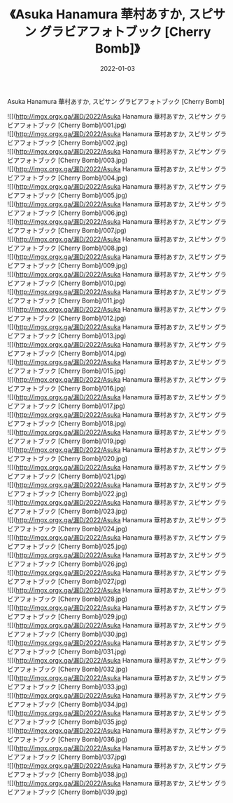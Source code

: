 ﻿---
layout: post
title:  《Asuka Hanamura 華村あすか, スピサン グラビアフォトブック [Cherry Bomb]》
date:   2022-01-03
img: http://imgx.orgx.ga/漏D/2022/Asuka Hanamura 華村あすか, スピサン グラビアフォトブック [Cherry Bomb]/000.jpg
categories: [美女, 清纯, 唯美]
---

Asuka Hanamura 華村あすか, スピサン グラビアフォトブック [Cherry Bomb]

  ![](http://imgx.orgx.ga/漏D/2022/Asuka Hanamura 華村あすか, スピサン グラビアフォトブック [Cherry Bomb]/001.jpg) <br> ![](http://imgx.orgx.ga/漏D/2022/Asuka Hanamura 華村あすか, スピサン グラビアフォトブック [Cherry Bomb]/002.jpg) <br> ![](http://imgx.orgx.ga/漏D/2022/Asuka Hanamura 華村あすか, スピサン グラビアフォトブック [Cherry Bomb]/003.jpg) <br> ![](http://imgx.orgx.ga/漏D/2022/Asuka Hanamura 華村あすか, スピサン グラビアフォトブック [Cherry Bomb]/004.jpg) <br> ![](http://imgx.orgx.ga/漏D/2022/Asuka Hanamura 華村あすか, スピサン グラビアフォトブック [Cherry Bomb]/005.jpg) <br> ![](http://imgx.orgx.ga/漏D/2022/Asuka Hanamura 華村あすか, スピサン グラビアフォトブック [Cherry Bomb]/006.jpg) <br> ![](http://imgx.orgx.ga/漏D/2022/Asuka Hanamura 華村あすか, スピサン グラビアフォトブック [Cherry Bomb]/007.jpg) <br> ![](http://imgx.orgx.ga/漏D/2022/Asuka Hanamura 華村あすか, スピサン グラビアフォトブック [Cherry Bomb]/008.jpg) <br> ![](http://imgx.orgx.ga/漏D/2022/Asuka Hanamura 華村あすか, スピサン グラビアフォトブック [Cherry Bomb]/009.jpg) <br> ![](http://imgx.orgx.ga/漏D/2022/Asuka Hanamura 華村あすか, スピサン グラビアフォトブック [Cherry Bomb]/010.jpg) <br> ![](http://imgx.orgx.ga/漏D/2022/Asuka Hanamura 華村あすか, スピサン グラビアフォトブック [Cherry Bomb]/011.jpg) <br> ![](http://imgx.orgx.ga/漏D/2022/Asuka Hanamura 華村あすか, スピサン グラビアフォトブック [Cherry Bomb]/012.jpg) <br> ![](http://imgx.orgx.ga/漏D/2022/Asuka Hanamura 華村あすか, スピサン グラビアフォトブック [Cherry Bomb]/013.jpg) <br> ![](http://imgx.orgx.ga/漏D/2022/Asuka Hanamura 華村あすか, スピサン グラビアフォトブック [Cherry Bomb]/014.jpg) <br> ![](http://imgx.orgx.ga/漏D/2022/Asuka Hanamura 華村あすか, スピサン グラビアフォトブック [Cherry Bomb]/015.jpg) <br> ![](http://imgx.orgx.ga/漏D/2022/Asuka Hanamura 華村あすか, スピサン グラビアフォトブック [Cherry Bomb]/016.jpg) <br> ![](http://imgx.orgx.ga/漏D/2022/Asuka Hanamura 華村あすか, スピサン グラビアフォトブック [Cherry Bomb]/017.jpg) <br> ![](http://imgx.orgx.ga/漏D/2022/Asuka Hanamura 華村あすか, スピサン グラビアフォトブック [Cherry Bomb]/018.jpg) <br> ![](http://imgx.orgx.ga/漏D/2022/Asuka Hanamura 華村あすか, スピサン グラビアフォトブック [Cherry Bomb]/019.jpg) <br> ![](http://imgx.orgx.ga/漏D/2022/Asuka Hanamura 華村あすか, スピサン グラビアフォトブック [Cherry Bomb]/020.jpg) <br> ![](http://imgx.orgx.ga/漏D/2022/Asuka Hanamura 華村あすか, スピサン グラビアフォトブック [Cherry Bomb]/021.jpg) <br> ![](http://imgx.orgx.ga/漏D/2022/Asuka Hanamura 華村あすか, スピサン グラビアフォトブック [Cherry Bomb]/022.jpg) <br> ![](http://imgx.orgx.ga/漏D/2022/Asuka Hanamura 華村あすか, スピサン グラビアフォトブック [Cherry Bomb]/023.jpg) <br> ![](http://imgx.orgx.ga/漏D/2022/Asuka Hanamura 華村あすか, スピサン グラビアフォトブック [Cherry Bomb]/024.jpg) <br> ![](http://imgx.orgx.ga/漏D/2022/Asuka Hanamura 華村あすか, スピサン グラビアフォトブック [Cherry Bomb]/025.jpg) <br> ![](http://imgx.orgx.ga/漏D/2022/Asuka Hanamura 華村あすか, スピサン グラビアフォトブック [Cherry Bomb]/026.jpg) <br> ![](http://imgx.orgx.ga/漏D/2022/Asuka Hanamura 華村あすか, スピサン グラビアフォトブック [Cherry Bomb]/027.jpg) <br> ![](http://imgx.orgx.ga/漏D/2022/Asuka Hanamura 華村あすか, スピサン グラビアフォトブック [Cherry Bomb]/028.jpg) <br> ![](http://imgx.orgx.ga/漏D/2022/Asuka Hanamura 華村あすか, スピサン グラビアフォトブック [Cherry Bomb]/029.jpg) <br> ![](http://imgx.orgx.ga/漏D/2022/Asuka Hanamura 華村あすか, スピサン グラビアフォトブック [Cherry Bomb]/030.jpg) <br> ![](http://imgx.orgx.ga/漏D/2022/Asuka Hanamura 華村あすか, スピサン グラビアフォトブック [Cherry Bomb]/031.jpg) <br> ![](http://imgx.orgx.ga/漏D/2022/Asuka Hanamura 華村あすか, スピサン グラビアフォトブック [Cherry Bomb]/032.jpg) <br> ![](http://imgx.orgx.ga/漏D/2022/Asuka Hanamura 華村あすか, スピサン グラビアフォトブック [Cherry Bomb]/033.jpg) <br> ![](http://imgx.orgx.ga/漏D/2022/Asuka Hanamura 華村あすか, スピサン グラビアフォトブック [Cherry Bomb]/034.jpg) <br> ![](http://imgx.orgx.ga/漏D/2022/Asuka Hanamura 華村あすか, スピサン グラビアフォトブック [Cherry Bomb]/035.jpg) <br> ![](http://imgx.orgx.ga/漏D/2022/Asuka Hanamura 華村あすか, スピサン グラビアフォトブック [Cherry Bomb]/036.jpg) <br> ![](http://imgx.orgx.ga/漏D/2022/Asuka Hanamura 華村あすか, スピサン グラビアフォトブック [Cherry Bomb]/037.jpg) <br> ![](http://imgx.orgx.ga/漏D/2022/Asuka Hanamura 華村あすか, スピサン グラビアフォトブック [Cherry Bomb]/038.jpg) <br> ![](http://imgx.orgx.ga/漏D/2022/Asuka Hanamura 華村あすか, スピサン グラビアフォトブック [Cherry Bomb]/039.jpg) <br>